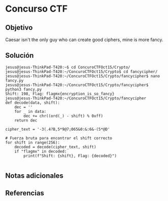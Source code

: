 # Concurso CTF


## Objetivo 

Caesar isn't the only guy who can create good ciphers, mine is more fancy.
## Solución 

```
jesus@jesus-ThinkPad-T420:~$ cd ConcuroCTFOct15/Crypto/
jesus@jesus-ThinkPad-T420:~/ConcuroCTFOct15/Crypto$ cd fancycipher/
jesus@jesus-ThinkPad-T420:~/ConcuroCTFOct15/Crypto/fancycipher$ nano fancy.py 
jesus@jesus-ThinkPad-T420:~/ConcuroCTFOct15/Crypto/fancycipher$ python3 fancy.py 
Shift: 198, Flag: flagmx{encryption_is_so_fancy}
jesus@jesus-ThinkPad-T420:~/ConcuroCTFOct15/Crypto/fancycipher
def decode(data, shift):
    dec = ''
    for _ in data:
        dec += chr((ord(_) - shift) % 0xff)
    return dec

cipher_text = '-3(.4?B,5*9@7;065&0:&:6&-(5*@D'

# Fuerza bruta para encontrar el shift correcto
for shift in range(256):
    decoded = decode(cipher_text, shift)
    if "flagmx" in decoded:
        print(f"Shift: {shift}, Flag: {decoded}")


```

## Notas adicionales 

## Referencias 
